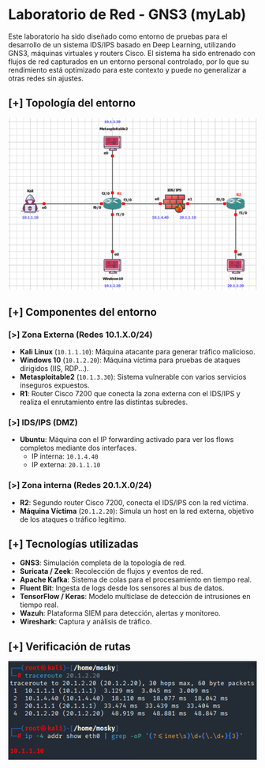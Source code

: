# Laboratorio de Red - GNS3 (myLab)

Este laboratorio ha sido diseñado como entorno de pruebas para el desarrollo de un sistema IDS/IPS basado en Deep Learning, utilizando GNS3, máquinas virtuales y routers Cisco. El sistema ha sido entrenado con flujos de red capturados en un entorno personal controlado, por lo que su rendimiento está optimizado para este contexto y puede no generalizar a otras redes sin ajustes.

## [+] Topología del entorno

![Topología del laboratorio](Entorno.PNG)

## [+] Componentes del entorno

### [>] Zona Externa (Redes 10.1.X.0/24)
- **Kali Linux** (`10.1.1.10`): Máquina atacante para generar tráfico malicioso.
- **Windows 10** (`10.1.2.20`): Máquina víctima para pruebas de ataques dirigidos (IIS, RDP...).
- **Metasploitable2** (`10.1.3.30`): Sistema vulnerable con varios servicios inseguros expuestos.
- **R1**: Router Cisco 7200 que conecta la zona externa con el IDS/IPS y realiza el enrutamiento entre las distintas subredes.

### [>] IDS/IPS (DMZ)

- **Ubuntu**: Máquina con el IP forwarding activado para ver los flows completos mediante dos interfaces.
  - IP interna: `10.1.4.40`
  - IP externa: `20.1.1.10`

### [>] Zona interna (Redes 20.1.X.0/24)
- **R2**: Segundo router Cisco 7200, conecta el IDS/IPS con la red víctima.
- **Máquina Víctima** (`20.1.2.20`): Simula un host en la red externa, objetivo de los ataques o tráfico legítimo.

## [+] Tecnologías utilizadas

- **GNS3**: Simulación completa de la topología de red.
- **Suricata / Zeek**: Recolección de flujos y eventos de red.
- **Apache Kafka**: Sistema de colas para el procesamiento en tiempo real.
- **Fluent Bit**: Ingesta de logs desde los sensores al bus de datos.
- **TensorFlow / Keras**: Modelo multiclase de detección de intrusiones en tiempo real.
- **Wazuh**: Plataforma SIEM para detección, alertas y monitoreo.
- **Wireshark**: Captura y análisis de tráfico.

## [+] Verificación de rutas

![Verificación de rutas](Traceroute.PNG)
